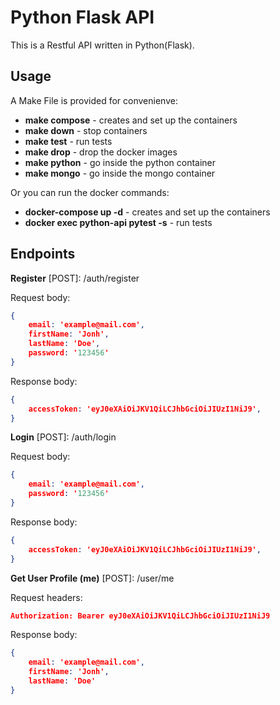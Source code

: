 # Python Flask API

This is a Restful API written in Python(Flask).

## Usage

A Make File is provided for convenienve:

 - **make compose** - creates and set up the containers
 - **make down** - stop containers
 - **make test** - run tests
 - **make drop** - drop the docker images
 - **make python** - go inside the python container
 - **make mongo** - go inside the mongo container

Or you can run the docker commands:

 - **docker-compose up -d** - creates and set up the containers
 - **docker exec python-api pytest -s** - run tests


## Endpoints
**Register** [POST]: /auth/register

Request body:

```json
{
    email: 'example@mail.com',
    firstName: 'Jonh',
    lastName: 'Doe',
    password: '123456'
}
```
Response body:

```json
{
    accessToken: 'eyJ0eXAiOiJKV1QiLCJhbGciOiJIUzI1NiJ9',
}
```

**Login** [POST]: /auth/login

Request body:

```json
{
    email: 'example@mail.com',
    password: '123456'
}
```
Response body:

```json
{
    accessToken: 'eyJ0eXAiOiJKV1QiLCJhbGciOiJIUzI1NiJ9',
}
```

**Get User Profile (me)** [POST]: /user/me

Request headers:

```json
Authorization: Bearer eyJ0eXAiOiJKV1QiLCJhbGciOiJIUzI1NiJ9
```
Response body:

```json
{
    email: 'example@mail.com',
    firstName: 'Jonh',
    lastName: 'Doe'
}
```

